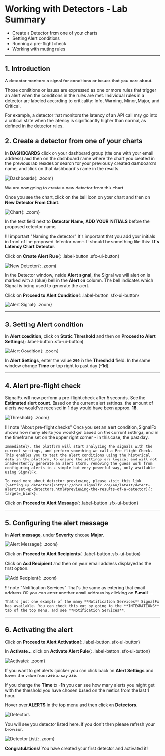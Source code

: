 # Working with Detectors - Lab Summary

* Create a Detector from one of your charts
* Setting Alert conditions
* Running a pre-flight check
* Working with muting rules

---

## 1. Introduction

A detector monitors a signal for conditions or issues that you care about.

Those conditions or issues are expressed as one or more rules that trigger an alert when the conditions in the rules are met. Individual rules in a detector are labeled according to criticality: Info, Warning, Minor, Major, and Critical.

For example, a detector that monitors the latency of an API call may go into a critical state when the latency is significantly higher than normal, as defined in the detector rules.

## 2. Create a detector from one of your charts

In **DASHBOARDS** click on your dashboard group (the one with your email address) and then on the dashboard name where the chart you created in the previous lab resides or search for your previously created dashboard's name, and click on that dashboard's name in the results.

![Dashboards](../images/detectors/M1-l2-1.png){: .zoom}

We are now going to create a new detector from this chart.

Once you see the chart, click on the bell icon on your chart and then on **New Detector From Chart**.

![Chart](../images/detectors/M1-l2-2.png){: .zoom}

In the text field next to **Detector Name**, **ADD YOUR INITIALS** before the proposed detector name.

!!! important "Naming the detector"
    It's important that you add your initials in front of the proposed detector name.
    It should be something like this: **LI's Latency Chart Detector**.

Click on **Create Alert Rule**{: .label-button .sfx-ui-button}

![New Detector](../images/detectors/M1-l2-3.png){: .zoom}

In the Detector window, inside **Alert signal**, the Signal we will alert on is marked with a (blue) bell in the **Alert on** column. The bell indicates which Signal is being used to generate the alert.

Click on **Proceed to Alert Condition**{: .label-button .sfx-ui-button}

![Alert Signal](../images/detectors/M1-l2-4.png){: .zoom}

---

## 3. Setting Alert condition

In **Alert condition**, click on **Static Threshold** and then on **Proceed to Alert Settings**{: .label-button .sfx-ui-button}

![Alert Condition](../images/detectors/M1-l2-5.png){: .zoom}

In **Alert Settings**, enter the value **`290`** in the **Threshold** field. In the same window change **Time** on top right to past day (**-1d**).

---

## 4. Alert pre-flight check

SignalFx will now perform a pre-flight check after 5 seconds. See the **Estimated alert count**. Based on the current alert settings, the amount of alerts we would’ve received in 1 day would have been approx. **18**.

![Threshold](../images/detectors/M1-l2-6.png){: .zoom}

!!! note "About pre-flight checks"
    Once you set an alert condition, SignalFx shows how many alerts you would get based on the current settings, and in the timeframe set on the upper right corner - in this case, the past day.

    Immediately, the platform will start analyzing the signals with the current settings, and perform something we call a Pre-flight Check. This enables you to test the alert conditions using the historical data in the platform, to ensure the settings are logical and will not inadvertently generate an alert storm, removing the guess work from configuring alerts in a simple but very powerful way, only available using SignalFx.

    To read more about detector previewing, please visit this link
    [Setting up detectors](https://docs.signalfx.com/en/latest/detect-alert/set-up-detectors.html#previewing-the-results-of-a-detector){: target=_blank}.

Click on **Proceed to Alert Message**{: .label-button .sfx-ui-button}

---

## 5. Configuring the alert message

In **Alert message**, under **Severity** choose **Major**.

![Alert Message](../images/detectors/M1-l2-7.png){: .zoom}

Click on **Proceed to Alert Recipients**{: .label-button .sfx-ui-button}

Click on **Add Recipient** and then on your email address displayed as the first option.

![Add Recipient](../images/detectors/M1-l2-8.png){: .zoom}

!!! note "Notification Services"
    That's the same as entering that email address OR you can enter another email address by clicking on **E-mail...**.

    That's just one example of the many **Notification Services** SignalFx has available. You can check this out by going to the **INTEGRATIONS** tab of the top menu, and see **Notification Services**.

---

## 6. Activating the alert

Click on **Proceed to Alert Activation**{: .label-button .sfx-ui-button}

In **Activate...** click on **Activate Alert Rule**{: .label-button .sfx-ui-button}

![Activate](../images/detectors/M1-l2-9.png){: .zoom}

If you want to get alerts quicker you can click back on **Alert Settings** and lower the value from **`290`** to say **`280`**.

If you change the **Time** to **-1h** you can see how many alerts you might get with the threshold you have chosen based on the metics from the last 1 hour.

Hover over **ALERTS** in the top menu and then click on **Detectors**.

![Detectors](../images/detectors/detectors-menu.png)

You will see you detector listed here. If you don't then please refresh your browser.

![Detector List](../images/detectors/detectors.png){: .zoom}

**Congratulations**! You have created your first detector and activated it!
